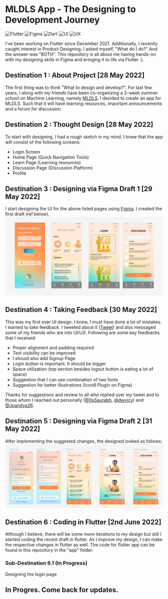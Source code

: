 # MLDLS App - The Designing to Development Journey

![Flutter](https://img.shields.io/badge/Flutter-FlutterFCA121?style=flat-square&logo=flutter)
![Figma](https://img.shields.io/badge/-Figma-black?style=flat-square&logo=figma)
![Dart](https://img.shields.io/badge/-Dart-blue?style=flat-square&logo=dart)
![UI](https://img.shields.io/badge/-UI-red?style=flat-square&logo=design)
![UX](https://img.shields.io/badge/-UX-pink?style=flat-square&logo=design)

I've been working on Flutter since December 2021. Additionally, I recently caught interest in Product Designing. I asked myself, "What do I do?" And the answer was "BOTH". 
This repository is all about me having hands-on with my designing skills in Figma and bringing it to life via Flutter :). 

## Destination 1 : About Project [28 May 2022]
The first thing was to think "What to design and develop?". For last few years, I along with my friends have been co-organizing a 2-week summer school on Machine Learning, namely [MLDLS](https://MLDLS.github.io). I decided to create an app for MLDLS. Such that it will have learning resources, important announcements and a forum for discussion.

## Destination 2 : Thought Design [28 May 2022]
To start with designing, I had a rough sketch in my mind. I knew that the app will consist of the following screens:
- Login Screen 
- Home Page (Quick Navigation Tools)
- Learn Page (Learning resources) 
- Discussion Page (Discussion Platform)
- Profile 

## Destination 3 : Designing via Figma Draft 1 [29 May 2022]
I start designing the UI for the above listed pages using [Figma](http://figma.com/). I created the first draft (ref below).
![Figma Draft 1](images/MLDLS_Figma_1.jpg) 

## Destination 4 : Taking Feedback [30 May 2022]
This was my first ever UI design. I knew, I must have done a lot of mistakes. I wanted to take feedback. I tweeted about it ([Tweet](https://twitter.com/Vedant_Bahel/status/1531338696037138433)) and also messaged some of my friends who are into UI/UX. 
Following are some key feedbacks that I received:
- Proper alignment and padding required 
- Text visibility can be improved 
- I should also add Signup Page
- Login button is important. It should be bigger
- Space utilization (top section besides logout button is eating a lot of space)
- Suggestion that I can use combination of two fonts
- Suggestion for better illustrations (Icon8 Plugin on Figma)

Thanks for suggestions and review to all who replied over my tweet and to those whom I reached out personally ([@0xSaurabh](https://twitter.com/0xSaurabh), [@dwvicy](https://twitter.com/dwvicy)) and [@Jpandya26](https://twitter.com/Jpandya26). 

## Destination 5 : Designing via Figma Draft 2 [31 May 2022]
After implementing the suggested changes, the designed looked as follows:
![Figma Draft 2](images/MLDLS_Figma_2.jpg) 

## Destination 6 : Coding in Flutter [2nd June 2022]
Although I believe, there will be some more iterations to my design but still I started coding the recent draft in flutter. As I improve my design, I can make the respective changes in flutter as well. 
The code for flutter app can be found in this repository in the "app" folder. 

### Sub-Destination 6.1 (In Progress)
Designing the login page

## In Progres. Come back for updates. 
